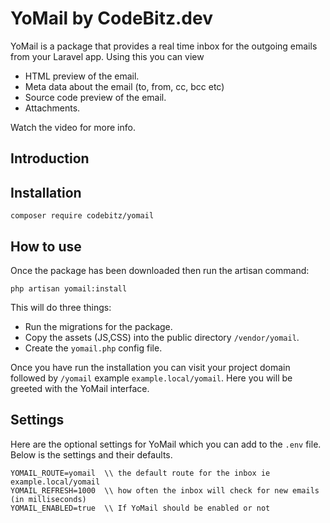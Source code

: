 # YoMail by CodeBitz.dev

YoMail is a package that provides a real time inbox for the outgoing emails from your Laravel app. Using this you can view

- HTML preview of the email.
- Meta data about the email (to, from, cc, bcc etc)
- Source code preview of the email.
- Attachments.

Watch the video for more info.

## Introduction


## Installation

`composer require codebitz/yomail`

## How to use

Once the package has been downloaded then run the artisan command:

`php artisan yomail:install`

This will do three things:
- Run the migrations for the package.
- Copy the assets (JS,CSS) into the public directory `/vendor/yomail`.
- Create the `yomail.php` config file.

Once you have run the installation you can visit your project domain followed by `/yomail` example `example.local/yomail`. Here you will be greeted with the YoMail interface.

## Settings

Here are the optional settings for YoMail which you can add to the `.env` file. Below is the settings and their defaults.

```
YOMAIL_ROUTE=yomail  \\ the default route for the inbox ie example.local/yomail
YOMAIL_REFRESH=1000  \\ how often the inbox will check for new emails (in milliseconds)
YOMAIL_ENABLED=true  \\ If YoMail should be enabled or not
```
